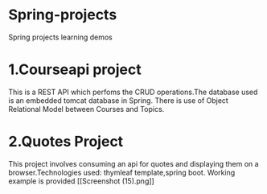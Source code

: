 # Spring-projects
Spring projects learning demos

# 1.Courseapi project
This is a REST API which perfoms the CRUD operations.The database used is an embedded tomcat database in Spring.
There is use of Object Relational Model between Courses and Topics.

# 2.Quotes Project
This project involves consuming an api for quotes and displaying them on a browser.Technologies used: thymleaf template,spring boot.
Working example is provided [[Screenshot (15).png]]

